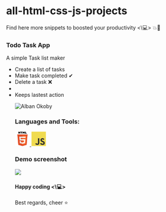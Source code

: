 # all-html-css-js-projects

Find here more snippets to boosted your productivity <\💻> 💥🚀

### Todo Task App
A simple Task list maker
<ul>
    <li> Create a list of tasks </li>
    <li> Make task completed ✔</li>
    <li> Delete a task ❌<li>
    <li> Keeps lastest action </li>
<p align="left"> <img src="https://komarev.com/ghpvc/?username=alban-okoby&label=Profile%20views&color=0e75b6&style=flat" alt="Alban Okoby" /> </p>

<h3 align="left">Languages and Tools:</h3>
<p align="left"> <a href="https://www.w3.org/html/" target="_blank" rel="noreferrer"> <img src="https://raw.githubusercontent.com/devicons/devicon/master/icons/html5/html5-original-wordmark.svg" alt="html5" width="40" height="40"/> </a>  <a href="https://developer.mozilla.org/en-US/docs/Web/JavaScript" target="_blank" rel="noreferrer"> <img src="https://raw.githubusercontent.com/devicons/devicon/master/icons/javascript/javascript-original.svg" alt="javascript" width="40" height="40"/> </a> 
</p>

### Demo screenshot
<img src="./project_sreens/screen1.png">

#### Happy coding <\💻>
Best regards, cheer ⭐